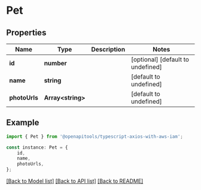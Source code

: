 # Pet


## Properties

Name | Type | Description | Notes
------------ | ------------- | ------------- | -------------
**id** | **number** |  | [optional] [default to undefined]
**name** | **string** |  | [default to undefined]
**photoUrls** | **Array&lt;string&gt;** |  | [default to undefined]

## Example

```typescript
import { Pet } from '@openapitools/typescript-axios-with-aws-iam';

const instance: Pet = {
    id,
    name,
    photoUrls,
};
```

[[Back to Model list]](../README.md#documentation-for-models) [[Back to API list]](../README.md#documentation-for-api-endpoints) [[Back to README]](../README.md)
